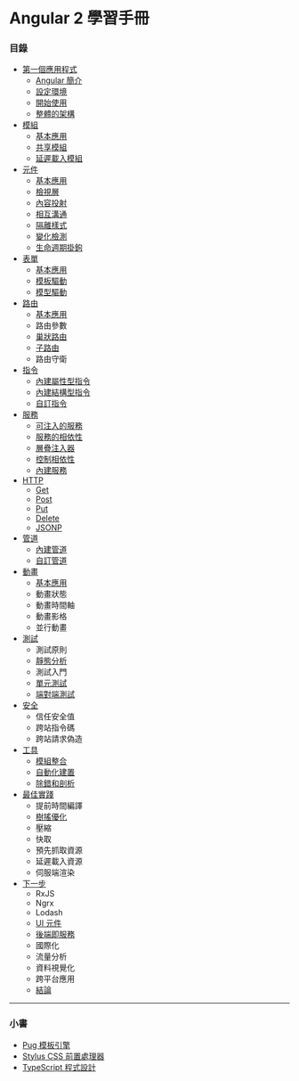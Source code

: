 # Angular 2 學習手冊

### 目錄
* [第一個應用程式](https://github.com/Shyam-Chen/Learning-Angular/blob/master/Book/first-application.md)
  * [Angular 簡介](https://github.com/Shyam-Chen/Learning-Angular/blob/master/Book/first-application.md#angular-簡介)
  * [設定環境](https://github.com/Shyam-Chen/Learning-Angular/blob/master/Book/first-application.md#設定環境)
  * [開始使用](https://github.com/Shyam-Chen/Learning-Angular/blob/master/Book/first-application.md#開始使用)
  * [整體的架構](https://github.com/Shyam-Chen/Learning-Angular/blob/master/Book/first-application.md#整體的架構)
* [模組](https://github.com/Shyam-Chen/Learning-Angular/blob/master/Book/modules.md)
  * [基本應用](https://github.com/Shyam-Chen/Learning-Angular/blob/master/Book/modules.md#基本應用)
  * [共享模組](https://github.com/Shyam-Chen/Learning-Angular/blob/master/Book/modules.md#共享模組)
  * [延遲載入模組](https://github.com/Shyam-Chen/Learning-Angular/blob/master/Book/modules.md#共享模組)
* [元件](https://github.com/Shyam-Chen/Learning-Angular/blob/master/Book/components.md)
  * [基本應用](https://github.com/Shyam-Chen/Learning-Angular/blob/master/Book/components.md#基本應用)
  * [檢視層](https://github.com/Shyam-Chen/Learning-Angular/blob/master/Book/components.md#檢視層)
  * [內容投射](https://github.com/Shyam-Chen/Learning-Angular/blob/master/Book/components.md#內容投射)
  * [相互溝通](https://github.com/Shyam-Chen/Learning-Angular/blob/master/Book/components.md#相互溝通)
  * [隔離樣式](https://github.com/Shyam-Chen/Learning-Angular/blob/master/Book/components.md#隔離樣式)
  * [變化檢測](https://github.com/Shyam-Chen/Learning-Angular/blob/master/Book/components.md#變化檢測)
  * [生命週期掛鉤](https://github.com/Shyam-Chen/Learning-Angular/blob/master/Book/components.md#生命週期掛鉤)
* [表單](https://github.com/Shyam-Chen/Learning-Angular/blob/master/Book/forms.md)
  * [基本應用](https://github.com/Shyam-Chen/Learning-Angular/blob/master/Book/forms.md#基本應用)
  * [模板驅動](https://github.com/Shyam-Chen/Learning-Angular/blob/master/Book/forms.md#模板驅動)
  * [模型驅動](https://github.com/Shyam-Chen/Learning-Angular/blob/master/Book/forms.md#模型驅動)
* [路由](https://github.com/Shyam-Chen/Learning-Angular/blob/master/Book/routing.md)
  * [基本應用](https://github.com/Shyam-Chen/Learning-Angular/blob/master/Book/routing.md#基本應用)
  * 路由參數
  * [巢狀路由](https://github.com/Shyam-Chen/Learning-Angular/blob/master/Book/routing.md#巢狀路由)
  * [子路由](https://github.com/Shyam-Chen/Learning-Angular/blob/master/Book/routing.md#子路由)
  * 路由守衛
* [指令](https://github.com/Shyam-Chen/Learning-Angular/blob/master/Book/directives.md)
  * [內建屬性型指令](https://github.com/Shyam-Chen/Learning-Angular/blob/master/Book/directives.md#內建屬性型指令)
  * [內建結構型指令](https://github.com/Shyam-Chen/Learning-Angular/blob/master/Book/directives.md#內建結構型指令)
  * [自訂指令](https://github.com/Shyam-Chen/Learning-Angular/blob/master/Book/directives.md#自訂指令)
* [服務](https://github.com/Shyam-Chen/Learning-Angular/blob/master/Book/services.md)
  * [可注入的服務](https://github.com/Shyam-Chen/Learning-Angular/blob/master/Book/services.md#可注入的服務)
  * [服務的相依性](https://github.com/Shyam-Chen/Learning-Angular/blob/master/Book/services.md#服務的相依性)
  * [層疊注入器](https://github.com/Shyam-Chen/Learning-Angular/blob/master/Book/services.md#層疊注入器)
  * [控制相依性](https://github.com/Shyam-Chen/Learning-Angular/blob/master/Book/services.md#控制相依性)
  * [內建服務](https://github.com/Shyam-Chen/Learning-Angular/blob/master/Book/services.md#內建服務)
* [HTTP](https://github.com/Shyam-Chen/Learning-Angular/blob/master/Book/http.md)
  * [Get](https://github.com/Shyam-Chen/Learning-Angular/blob/master/Book/http.md#get)
  * [Post](https://github.com/Shyam-Chen/Learning-Angular/blob/master/Book/http.md#post)
  * [Put](https://github.com/Shyam-Chen/Learning-Angular/blob/master/Book/http.md#put)
  * [Delete](https://github.com/Shyam-Chen/Learning-Angular/blob/master/Book/http.md#delete)
  * [JSONP](https://github.com/Shyam-Chen/Learning-Angular/blob/master/Book/http.md#jsonp)
* [管道](https://github.com/Shyam-Chen/Learning-Angular/blob/master/Book/pipes.md)
  * [內建管道](https://github.com/Shyam-Chen/Learning-Angular/blob/master/Book/pipes.md#內建管道)
  * [自訂管道](https://github.com/Shyam-Chen/Learning-Angular/blob/master/Book/pipes.md#自訂管道)
* [動畫](https://github.com/Shyam-Chen/Learning-Angular/blob/master/Book/animations.md)
  * [基本應用](https://github.com/Shyam-Chen/Learning-Angular/blob/master/Book/animations.md#基本應用)
  * 動畫狀態
  * 動畫時間軸
  * 動畫影格
  * 並行動畫
* [測試](https://github.com/Shyam-Chen/Learning-Angular/blob/master/Book/testing.md)
  * 測試原則
  * [靜態分析](https://github.com/Shyam-Chen/Learning-Angular/blob/master/Book/testing.md#靜態分析)
  * 測試入門
  * [單元測試](https://github.com/Shyam-Chen/Learning-Angular/blob/master/Book/testing.md#單元測試)
  * [端對端測試](https://github.com/Shyam-Chen/Learning-Angular/blob/master/Book/testing.md#端對端測試)
* [安全](https://github.com/Shyam-Chen/Learning-Angular/blob/master/Book/security.md)
  * 信任安全值
  * 跨站指令碼
  * 跨站請求偽造
* [工具](https://github.com/Shyam-Chen/Learning-Angular/blob/master/Book/tools.md)
  * [模組整合](https://github.com/Shyam-Chen/Learning-Angular/blob/master/Book/tools.md#模組整合)
  * [自動化建置](https://github.com/Shyam-Chen/Learning-Angular/blob/master/Book/tools.md#自動化建置)
  * [除錯和剖析](https://github.com/Shyam-Chen/Learning-Angular/blob/master/Book/tools.md#除錯和剖析)
* [最佳實踐](https://github.com/Shyam-Chen/Learning-Angular/blob/master/Book/best-practices.md)
  * 提前時間編譯
  * [樹搖優化](https://github.com/Shyam-Chen/Learning-Angular/blob/master/Book/best-practices.md#樹搖優化)
  * 壓縮
  * 快取
  * 預先抓取資源
  * 延遲載入資源
  * 伺服端渲染
* [下一步](https://github.com/Shyam-Chen/Learning-Angular/blob/master/Book/next-steps.md)
  * RxJS
  * Ngrx
  * Lodash
  * [UI 元件](https://github.com/Shyam-Chen/Learning-Angular/blob/master/Book/next-steps.md#響應式網頁應用程式)
  * [後端即服務](https://github.com/Shyam-Chen/Learning-Angular/blob/master/Book/next-steps.md#後端雲端服務平台)
  * 國際化
  * 流量分析
  * 資料視覺化
  * 跨平台應用
  * [結論](https://github.com/Shyam-Chen/Learning-Angular/blob/master/Book/next-steps.md#結論)

***

### 小書
* [Pug 模板引擎](https://github.com/Shyam-Chen/Learning-Angular/blob/master/Pug-Template-Engine.md)
* [Stylus CSS 前置處理器](https://github.com/Shyam-Chen/Learning-Angular/blob/master/Stylus-CSS-Preprocessor.md)
* [TypeScript 程式設計](https://github.com/Shyam-Chen/Learning-Angular/blob/master/Programming-in-TypeScript.md)
